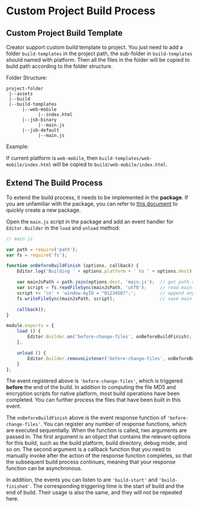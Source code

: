 # Custom Project Build Process

## Custom Project Build Template

Creator support custom build template to project. You just need to add a folder `build-templates` in the project path, the sub-folder in `build-templates` should named with platform. Then all the files in the folder will be copied to build path according to the folder structure.

Folder Structure: 

```
project-folder
 |--assets
 |--build
 |--build-templates
      |--web-mobile
            |--index.html
      |--jsb-binary
            |--main.js
      |--jsb-default
            |--main.js
```

Example:

If current platform is `web-mobile`, then `build-templates/web-mobile/index.html` will be copied to `build/web-mobile/index.html`.

## Extend The Build Process

To extend the build process, it needs to be implemented in the **package**. If you are unfamiliar with the package, you can refer to [this document](../extension/your-first-extension.md) to quickly create a new package.

Open the `main.js` script in the package and add an event handler for `Editor.Builder` in the `load` and `unload` method:

```js
// main.js

var path = require('path');
var fs = require('fs');

function onBeforeBuildFinish (options, callback) {
    Editor.log('Building ' + options.platform + ' to ' + options.dest); // you can display a log in the Console panel

    var mainJsPath = path.join(options.dest, 'main.js');  // get path of main.js in build folder
    var script = fs.readFileSync(mainJsPath, 'utf8');     // read main.js
    script += '\n' + 'window.myID = "01234567";';         // append any scripts as you need
    fs.writeFileSync(mainJsPath, script);                 // save main.js

    callback();
}

module.exports = {
    load () {
        Editor.Builder.on('before-change-files', onBeforeBuildFinish);
    },

    unload () {
        Editor.Builder.removeListener('before-change-files', onBeforeBuildFinish);
    }
};
```

The event registered above is `'before-change-files'`, which is triggered **before** the end of the build. In addition to computing the file MD5 and encryption scripts for native platform, most build operations have been completed. You can further process the files that have been built in this event.

The `onBeforeBuildFinish` above is the event response function of `'before-change-files'`. You can register any number of response functions, which are executed sequentially. When the function is called, two arguments are passed in. The first argument is an object that contains the relevant options for this build, such as the build platform, build directory, debug mode, and so on. The second argument is a callback function that you need to manually invoke after the action of the response function completes, so that the subsequent build process continues, meaning that your response function can be asynchronous.

In addition, the events you can listen to are `'build-start'` and `'build-finished'`. The corresponding triggering time is the start of build and the end of build. Their usage is also the same, and they will not be repeated here.
